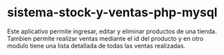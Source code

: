 # sistema-stock-y-ventas-php-mysql
Este aplicativo permite ingresar, editar y eliminar productos de una tienda. Tambien permite realizar ventas mediante el id del producto y en otro modulo tiene una lista detallada de todas las ventas realizadas.
